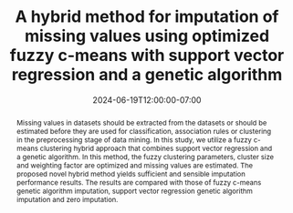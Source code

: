 ---
# Documentation: https://wowchemy.com/docs/managing-content/

title: "A hybrid method for imputation of missing values using optimized fuzzy c-means with support vector regression and a genetic algorithm"
event: EMIL Spring'24 Seminars
event_url:
location: Health Futures Center, ASU
address:
  street:
  city:
  region:
  postcode:
  country:
summary: This presentation discusses missing data imputation through fuzzy c-means clustering.
abstract: Missing values in datasets should be extracted from the datasets or should be estimated before they are used for classification, association rules or clustering in the preprocessing stage of data mining. In this study, we utilize a fuzzy c-means clustering hybrid approach that combines support vector regression and a genetic algorithm. In this method, the fuzzy clustering parameters, cluster size and weighting factor are optimized and missing values are estimated. The proposed novel hybrid method yields sufficient and sensible imputation performance results. The results are compared with those of fuzzy c-means genetic algorithm imputation, support vector regression genetic algorithm imputation and zero imputation.

# Talk start and end times.
#   End time can optionally be hidden by prefixing the line with `#`.
date: 2024-06-19T12:00:00-07:00
date_end: 2024-06-19T13:00:00-07:00
all_day: false

# Schedule page publish date (NOT event date).
publishDate: 2024-07-05T20:00:00-07:00

authors: [saman-khamesian]
tags: []

# Is this a featured event? (true/false)
featured: false

# Featured image
# To use, add an image named `featured.jpg/png` to your page's folder. 
# Focal points: Smart, Center, TopLeft, Top, TopRight, Left, Right, BottomLeft, Bottom, BottomRight.
image:
  caption: ""
  focal_point: ""
  preview_only: false

# Custom links (optional).
#   Uncomment and edit lines below to show custom links.
# links:
# - name: Follow
#   url: https://twitter.com
#   icon_pack: fab
#   icon: twitter

# Optional filename of your slides within your event's folder or a URL.
url_slides: slides.pdf

url_code:
url_pdf: "https://arxiv.org/abs/2402.05868"
url_video:

# Markdown Slides (optional).
#   Associate this event with Markdown slides.
#   Simply enter your slide deck's filename without extension.
#   E.g. `slides = "example-slides"` references `content/slides/example-slides.md`.
#   Otherwise, set `slides = ""`.
slides: ""

# Projects (optional).
#   Associate this post with one or more of your projects.
#   Simply enter your project's folder or file name without extension.
#   E.g. `projects = ["internal-project"]` references `content/project/deep-learning/index.md`.
#   Otherwise, set `projects = []`.
projects: []
---